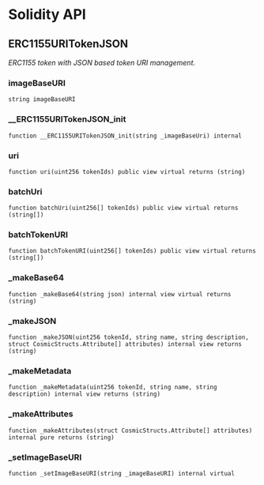 # Solidity API

## ERC1155URITokenJSON

_ERC1155 token with JSON based token URI management._

### imageBaseURI

```solidity
string imageBaseURI
```

### __ERC1155URITokenJSON_init

```solidity
function __ERC1155URITokenJSON_init(string _imageBaseUri) internal
```

### uri

```solidity
function uri(uint256 tokenIds) public view virtual returns (string)
```

### batchUri

```solidity
function batchUri(uint256[] tokenIds) public view virtual returns (string[])
```

### batchTokenURI

```solidity
function batchTokenURI(uint256[] tokenIds) public view virtual returns (string[])
```

### _makeBase64

```solidity
function _makeBase64(string json) internal view virtual returns (string)
```

### _makeJSON

```solidity
function _makeJSON(uint256 tokenId, string name, string description, struct CosmicStructs.Attribute[] attributes) internal view returns (string)
```

### _makeMetadata

```solidity
function _makeMetadata(uint256 tokenId, string name, string description) internal view returns (string)
```

### _makeAttributes

```solidity
function _makeAttributes(struct CosmicStructs.Attribute[] attributes) internal pure returns (string)
```

### _setImageBaseURI

```solidity
function _setImageBaseURI(string _imageBaseURI) internal virtual
```

